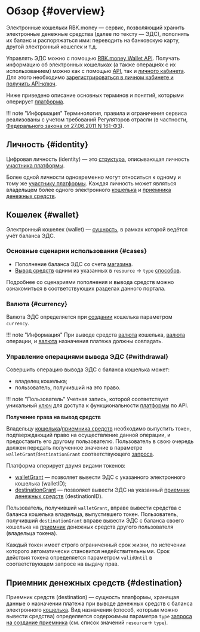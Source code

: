 # Обзор {#overview}

Электронные кошельки RBK.money — сервис, позволяющий хранить электронные денежные средства (далее по тексту — ЭДС), пополнять их баланс и распоряжаться ими: переводить на банковскую карту, другой электронный кошелек и т.д.

Управлять ЭДС можно с помощью [RBK.money Wallet API](https://rbkmoney.github.io/wallets-api/v0/). Получать информацию об электронных кошельках (а также операциях с их использованием) можно как с помощью [API](https://rbkmoney.github.io/wallets-api/v0/), так и [личного кабинета](https://help.rbkmoney.com/lk/lk/#wallets). Для этого необходимо [зарегистрироваться в личном кабинете и получить API-ключ](https://developer.rbk.money/docs/payments/overview/#lk).

Ниже приведено описание основных терминов и понятий, которыми оперирует [платформа](https://developer.rbk.money/docs/payments/overview/#_1).

!!! note "Информация"
    Терминология, правила и ограничения сервиса реализованы с учетом требований Регуляторов отрасли (в частности, [Федерального закона от 27.06.2011 N 161-ФЗ](http://pravo.gov.ru/proxy/ips/?docbody=&nd=102148779)).

## Личность {#identity}

Цифровая личность (identity) — это [структура](https://rbkmoney.github.io/wallets-api/v0/#operation/createIdentity), описывающая личность [участника платформы](https://developer.rbk.money/api/#tag/Parties).

Более одной личности одновременно могут относиться к одному и тому же [участнику платформы](https://developer.rbk.money/api/#tag/Parties). Каждая личность может являться владельцем более одного электронного [кошелька](#wallet) и [приемника денежных средств](#destination).

## Кошелек {#wallet}

Электронный кошелек (wallet) — [сущность](https://rbkmoney.github.io/wallets-api/v0/#operation/createWallet), в рамках которой ведётся учёт баланса ЭДС.

### Основные сценарии использования {#cases}

* Пополнение баланса ЭДС со счета [магазина](https://developer.rbk.money/docs/payments/overview/#shop).
* [Вывод средств](https://rbkmoney.github.io/wallets-api/v0/#operation/createWithdrawal) одним из указанных в `resource`
→ `type` [способов](https://rbkmoney.github.io/wallets-api/v0/#operation/createDestination).

Подробнее со сценариями пополнения и вывода средств можно ознакомиться в соответствующих разделах данного портала.

### Валюта {#currency}

Валюта ЭДС определяется при [создании](https://rbkmoney.github.io/wallets-api/v0/#operation/createWallet) кошелька параметром `currency`.

!!! note "Информация"
    При выводе средств [валюта](https://rbkmoney.github.io/wallets-api/v0/#operation/createWallet) кошелька, [валюта](https://rbkmoney.github.io/wallets-api/v0/#operation/createWithdrawal) операции, и [валюта](https://rbkmoney.github.io/wallets-api/v0/#operation/createDestination) назначения платежа должны совпадать.

### Управление операциями вывода ЭДС {#withdrawal}

Совершить операцию вывода ЭДС с баланса кошелька может:

* владелец кошелька;
* пользователь, получивший на это право.

!!! note "Пользователь"
    Учетная запись, которой соответствует уникальный [ключ](https://developer.rbk.money/docs/payments/overview/#lk) для доступа к функциональности [платформы](https://developer.rbk.money/docs/payments/overview/#_1) по API.

**Получение права на вывод средств**

Владельцу [кошелька](#wallet)/[приемника средств](#destination) необходимо выпустить токен, подтверждающий право на осуществление данной операции, и предоставить его другому пользователю. Пользователь в свою очередь должен передать полученное значение в параметре `walletGrant`/`destinationGrant` соответствующего [запроса](https://rbkmoney.github.io/wallets-api/v0/#operation/createWithdrawal).

Платформа оперирует двумя видами токенов:

* [walletGrant](https://rbkmoney.github.io/wallets-api/v0/#operation/issueWalletGrant) — позволяет вывести ЭДС с указанного электронного кошелька (walletID);
* [destinationGrant](https://rbkmoney.github.io/wallets-api/v0/#operation/issueDestinationGrant) — позволяет вывести ЭДС на указанный [приемник денежных средств](#destination) (destinationID).

Пользователь, получивший `walletGrant`, вправе вывести средства с баланса кошелька владельца,  выпустившего токен. Пользователь, получивший `destinationGrant` вправе вывести ЭДС с баланса своего кошелька на [приемник](#destinationн) денежных средств другого пользователя (владельца токена).

Каждый токен имеет строго ограниченный срок жизни, по истечении которого автоматически становится недействительными. Срок действия токена определяется параметром `validUntil` в соответствующем запросе на выдачу прав.

## Приемник денежных средств {#destination}

Приемник средств (destination) — сущность платформы, хранящая данные о назначении платежа при выводе денежных средств с баланса электронного [кошелька](#wallet).
Вид назначения (способ, которым можно вывести средства) определяется содержимым параметра `type` [запроса на создание приемника](https://rbkmoney.github.io/wallets-api/v0/#operation/createDestination) (см. список значений `resource`→ `type`).
